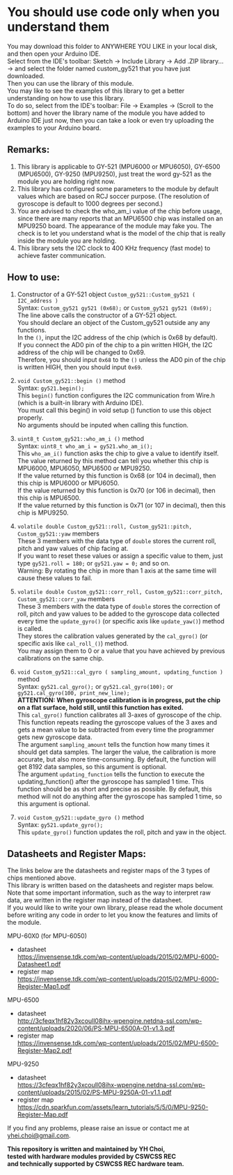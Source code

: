 # You should use code only when you understand them  

You may download this folder to ANYWHERE YOU LIKE in your local disk, and then open your Arduino IDE.  
Select from the IDE's toolbar: Sketch -> Include Library -> Add .ZIP library... -> and select the folder named custom_gy521 that you have just downloaded.  
Then you can use the library of this module.  
You may like to see the examples of this library to get a better understanding on how to use this library.  
To do so, select from the IDE's toolbar: File -> Examples -> (Scroll to the bottom) and hover the library name of the module you have added to Arduino IDE just now, then you can take a look or even try uploading the examples to your Arduino board.
  
## Remarks:  
1. This library is applicable to GY-521 (MPU6000 or MPU6050), GY-6500 (MPU6500), GY-9250 (MPU9250),
    just treat the word gy-521 as the module you are holding right now.  
2. This library has configured some parameters to the module by default values which are based on RCJ soccer purpose.
    (The resolution of gyroscope is default to 1000 degrees per second.)  
3. You are advised to check the who_am_i value of the chip before usage, since there are many reports that an MPU6500 chip was installed on an MPU9250 board. The appearance of the module may fake you. The check is to let you understand what is the model of the chip that is really inside the module you are holding.  
4. This library sets the I2C clock to 400 KHz frequency (fast mode) to achieve faster communication.
  
## How to use:  
1. Constructor of a GY-521 object ` Custom_gy521::Custom_gy521 ( I2C_address ) `  
Syntax: ` Custom_gy521 gy521 (0x68); ` or `Custom_gy521 gy521 (0x69);`  
The line above calls the constructor of a GY-521 object.  
You should declare an object of the Custom_gy521 outside any any functions.  
In the `()`, input the I2C address of the chip (which is 0x68 by default).  
If you connect the AD0 pin of the chip to a pin written HIGH, the I2C address of the chip will be changed to 0x69.  
Therefore, you should input `0x68` to the `()` unless the AD0 pin of the chip is written HIGH, then you should input `0x69`.  
  
2. `void Custom_gy521::begin ()` method  
Syntax: `gy521.begin();`  
This `begin()` function configures the I2C communication from Wire.h (which is a built-in library with Arduino IDE).  
You must call this begin() in void setup () function to use this object properly.  
No arguments should be inputed when calling this function.  
  
3. `uint8_t Custom_gy521::who_am_i ()` method  
Syntax: `uint8_t who_am_i = gy521.who_am_i();`  
This `who_am_i()` function asks the chip to give a value to identify itself.  
The value returned by this method can tell you whether this chip is MPU6000, MPU6050, MPU6500 or MPU9250.  
If the value returned by this function is 0x68 (or 104 in decimal), then this chip is MPU6000 or MPU6050.  
If the value returned by this function is 0x70 (or 106 in decimal), then this chip is MPU6500.  
If the value returned by this function is 0x71 (or 107 in decimal), then this chip is MPU9250.  
  
4. `volatile double Custom_gy521::roll, Custom_gy521::pitch, Custom_gy521::yaw` members  
These 3 members with the data type of `double` stores the current roll, pitch and yaw values of chip facing at.  
If you want to reset these values or assign a specific value to them, just type `gy521.roll = 180;` or `gy521.yaw = 0;` and so on.  
Warning: By rotating the chip in more than 1 axis at the same time will cause these values to fail.  
  
5. `volatile double Custom_gy521::corr_roll, Custom_gy521::corr_pitch, Custom_gy521::corr_yaw` members  
These 3 members with the data type of `double` stores the correction of roll, pitch and yaw values to be added to the gyroscope data collected every time the `update_gyro()` (or specific axis like `update_yaw()`) method is called.  
They stores the calibration values generated by the `cal_gyro()` (or specific axis like `cal_roll_()`) method.  
You may assign them to 0 or a value that you have achieved by previous calibrations on the same chip.  
  
6. `void Custom_gy521::cal_gyro ( sampling_amount, updating_function )` method  
Syntax: `gy521.cal_gyro();` or `gy521.cal_gyro(100);` or `gy521.cal_gyro(100, print_new_line);`  
**ATTENTION: When gyroscope calibration is in progress, put the chip on a flat surface, hold still, until this function has exited.**  
This `cal_gyro()` function calibrates all 3-axes of gyroscope of the chip.  
This function repeats reading the gyroscope values of the 3 axes and gets a mean value to be subtracted from every time the programmer gets new gyroscope data.  
The argument `sampling_amount` tells the function how many times it should get data samples. The larger the value, the calibration is more accurate, but also more time-consuming. By default, the function will get 8192 data samples, so this argument is optional.  
The argument `updating_function` tells the function to execute the updating_function() after the gyroscope has sampled 1 time. This function should be as short and precise as possible. By default, this method will not do anything after the gyroscope has sampled 1 time, so this argument is optional.  
  
7. `void Custom_gy521::update_gyro ()` method  
Syntax: `gy521.update_gyro();`  
This `update_gyro()` function updates the roll, pitch and yaw in the object.  
  
<!--
**The following methods are the 1-axis version of `cal_gyro(...)` and `update_gyro()` methods.**  
**They have the same functionality as `cal_gyro(...)` and `update_gyro()` but are a bit faster since they only need to get data of 1-axis.**  
  
8. `void Custom_gy521::cal_roll ( sampling_amount )` method  
Syntax: `gy521.cal_roll();` or `gy521.cal_roll(100);`  
**ATTENTION: When gyroscope calibration is in progress, put the chip on a flat surface, hold still, until this function has exited.**  
This `cal_roll()` function **only calibrates the x-axis of gyroscope** of the chip.  
This function repeats reading the gyroscope values of the **x-axis** and gets a mean value to be subtracted from every time the programmer gets new gyroscope data.  
The argument `sampling_amount` tells the function how many times it should get data samples. The larger the value, the calibration is more accurate, but also more time-consuming. By default, the funciton will get 8192 data samples, so this argument is optional.  
  
9. `void Custom_gy521::update_roll ()` method  
Syntax: `gy521.update_roll();`  
This `update_roll()` function **only updates the member `roll`** in the object.  
  
10. `void Custom_gy521::cal_pitch ( sampling_amount )` method  
Syntax: `gy521.cal_pitch();` or `gy521.cal_pitch(100);`  
**ATTENTION: When gyroscope calibration is in progress, put the chip on a flat surface, hold still, until this function has exited.**  
This `cal_pitch()` function **only calibrates the y-axis of gyroscope** of the chip.  
This function repeats reading the gyroscope values of the **y-axis** and gets a mean value to be subtracted from every time the programmer gets new gyroscope data.  
The argument `sampling_amount` tells the function how many times it should get data samples. The larger the value, the calibration is more accurate, but also more time-consuming. By default, the funciton will get 8192 data samples, so this argument is optional.  
  
11. `void Custom_gy521::update_pitch ()` method  
Syntax: `gy521.update_pitch();`  
This `update_pitch()` function **only updates the member `pitch`** in the object.  
  
12. `void Custom_gy521::cal_yaw ( sampling_amount )` method  
Syntax: `gy521.cal_yaw();` or `gy521.cal_yaw(100);`  
**ATTENTION: When gyroscope calibration is in progress, put the chip on a flat surface, hold still, until this function has exited.**  
This `cal_yaw()` function **only calibrates the z-axis of gyroscope** of the chip.  
This function repeats reading the gyroscope values of the **z-axis** and gets a mean value to be subtracted from every time the programmer gets new gyroscope data.  
The argument `sampling_amount` tells the function how many times it should get data samples. The larger the value, the calibration is more accurate, but also more time-consuming. By default, the funciton will get 8192 data samples, so this argument is optional.  
  
13. `void Custom_gy521::update_yaw ()` method  
Syntax: `gy521.update_yaw();`  
This `update_yaw()` function **only updates the member `yaw`** in the object.  
-->
  
## Datasheets and Register Maps:  
The links below are the datasheets and register maps of the 3 types of chips mentioned above.  
This library is written based on the datasheets and register maps below.  
Note that some important information, such as the way to interpret raw data, are written in the register map instead of the datasheet.  
If you would like to write your own library, please read the whole document before writing any code in order to let you know the features and limits of the module.  
  
MPU-60X0 (for MPU-6050)  
- datasheet  
https://invensense.tdk.com/wp-content/uploads/2015/02/MPU-6000-Datasheet1.pdf  
- register map  
https://invensense.tdk.com/wp-content/uploads/2015/02/MPU-6000-Register-Map1.pdf  
  
MPU-6500  
- datasheet  
http://3cfeqx1hf82y3xcoull08ihx-wpengine.netdna-ssl.com/wp-content/uploads/2020/06/PS-MPU-6500A-01-v1.3.pdf  
- register map  
https://invensense.tdk.com/wp-content/uploads/2015/02/MPU-6500-Register-Map2.pdf  
  
MPU-9250  
- datasheet  
https://3cfeqx1hf82y3xcoull08ihx-wpengine.netdna-ssl.com/wp-content/uploads/2015/02/PS-MPU-9250A-01-v1.1.pdf  
- register map  
https://cdn.sparkfun.com/assets/learn_tutorials/5/5/0/MPU-9250-Register-Map.pdf  
  
If you find any problems, please raise an issue or contact me at yhei.choi@gmail.com.  
  
**This repository is written and maintained by YH Choi,**  
**tested with hardware modules provided by CSWCSS REC**  
**and technically supported by CSWCSS REC hardware team.**